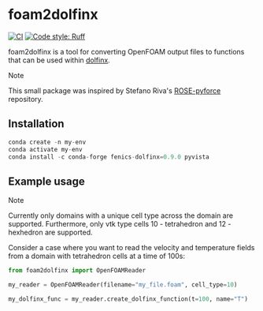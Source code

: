 # foam2dolfinx

[![CI](https://github.com/festim-dev/FESTIM/actions/workflows/ci.yml/badge.svg)](https://github.com/festim-dev/FESTIM/actions/workflows/ci.yml)
[![Code style: Ruff](https://img.shields.io/endpoint?url=https://raw.githubusercontent.com/astral-sh/ruff/main/assets/badge/v2.json)](https://github.com/astral-sh/ruff)

foam2dolfinx is a tool for converting OpenFOAM output files to functions that can be used within [dolfinx](https://github.com/FEniCS/dolfinx).

> [!NOTE]  
> This small package was inspired by Stefano Riva's [ROSE-pyforce](https://github.com/ERMETE-Lab/ROSE-pyforce) repository.

## Installation

```python
conda create -n my-env
conda activate my-env
conda install -c conda-forge fenics-dolfinx=0.9.0 pyvista
```

## Example usage

> [!NOTE]  
> Currently only domains with a unique cell type across the domain are supported. Furthermore, only vtk type cells 10 - tetrahedron and 12 - hexhedron are supported.

Consider a case where you want to read the velocity and temperature fields from a domain with tetrahedron cells at a time of 100s:

```python
from foam2dolfinx import OpenFOAMReader

my_reader = OpenFOAMReader(filename="my_file.foam", cell_type=10)

my_dolfinx_func = my_reader.create_dolfinx_function(t=100, name="T")
```